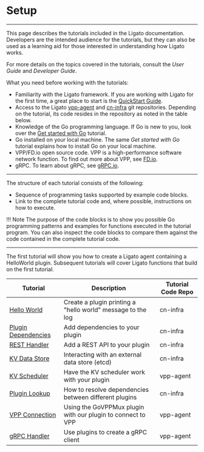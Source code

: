 # Setup

---

This page describes the tutorials included in the Ligato documentation. Developers are the intended audience for the tutorials, but they can also be used as a learning aid for those interested in understanding how Ligato works.

For more details on the topics covered in the tutorials, consult the _User Guide_ and _Developer Guide_.  

What you need before working with the tutorials:

* Familiarity with the Ligato framework. If you are working with Ligato for the first time, a great place to start is the [QuickStart Guide][quickstart].
* Access to the Ligato [vpp-agent][vpp-agent] and [cn-infra][cn-infra] git repositories. Depending on the tutorial, its code resides in the repository as noted in the table below.   
* Knowledge of the Go programming language. If Go is new to you, look over the [Get started with Go](https://golang.org/doc/tutorial/getting-started) tutorial. 
* Go installed on your local machine. The same _Get started with Go_ tutorial explains how to install Go on your local machine.
* VPP/FD.io open source code. VPP is a high-performance software network function. To find out more about VPP, see [FD.io](https://fd.io/).
* gRPC. To learn about gRPC, see [gRPC.io](https://grpc.io).   
---

The structure of each tutorial consists of the following:

- Sequence of programming tasks supported by example code blocks. 
- Link to the complete tutorial code and, where possible, instructions on how to execute. 

!!! Note
    The purpose of the code blocks is to show you possible Go programming patterns and examples for functions executed in the tutorial program. You can also inspect the code blocks to compare them against the code contained in the complete tutorial code.

---

The first tutorial will show you how to create a Ligato agent containing a HelloWorld plugin. Subsequent tutorials will cover Ligato functions that build on the first tutorial.

| Tutorial  |  Description | Tutorial Code Repo |
|---|---|---|
| [Hello World](01_hello-world.md)  |  Create a plugin printing a "hello world" message to the log | cn-infra |
|  [Plugin Dependencies](02_plugin-deps.md) | Add dependencies to your plugin  | cn-infra |
| [REST Handler](03_rest-handler.md)  |  Add a REST API to your plugin | cn-infra |
|  [KV Data Store](04_kv-store.md) | Interacting with an external data store (etcd)   | cn-infra |
| [KV Scheduler](05_kv-scheduler.md)  | Have the KV scheduler work with your plugin  | vpp-agent |
|  [Plugin Lookup](06_plugin-lookup.md) |  How to resolve dependencies between different plugins |  cn-infra |
| [VPP Connection](07_vpp-connection.md)  | Using the GoVPPMux plugin with our plugin to connect to VPP  | vpp-agent |
|  [gRPC Handler](08_grpc-tutorial.md) |  Use plugins to create a gRPC client | vpp-agent |


[vpp-agent]: https://github.com/ligato/vpp-agent
[cn-infra]: https://github.com/ligato/cn-infra
[quickstart]: ../user-guide/quickstart.md

